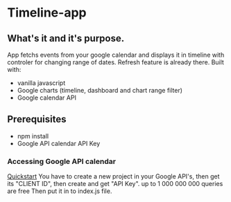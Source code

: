 # Timeline-app

## What's it and it's purpose.
App fetchs events from your google calendar and displays it in timeline with controler for changing range of dates. Refresh feature is already there.
Built with:
* vanilla javascript
* Google charts (timeline, dashboard and chart range filter)
* Google calendar API



## Prerequisites
* npm install
* Google API calendar API Key

### Accessing Google API calendar
[Quickstart](https://developers.google.com/calendar/quickstart/js)
You have to create a new project in your Google API's, then get its "CLIENT ID", then create and get "API Key".
up to 1 000 000 000 queries are free
Then put it in to index.js file.
